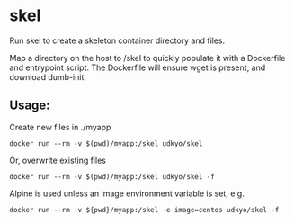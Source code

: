 # skel
Run skel to create a skeleton container directory and files. 

Map a directory on the host to /skel to quickly populate it with a Dockerfile and entrypoint script. The Dockerfile will ensure wget is present, and download dumb-init.

## Usage:

Create new files in ./myapp 

`docker run --rm -v $(pwd)/myapp:/skel udkyo/skel`

Or, overwrite existing files 
 
`docker run --rm -v $(pwd)/myapp:/skel udkyo/skel -f`

Alpine is used unless an image environment variable is set, e.g.

`docker run --rm -v ${pwd}/myapp:/skel -e image=centos udkyo/skel -f`
